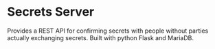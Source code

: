 # Secrets Server

Provides a REST API for confirming secrets with people without parties actually exchanging secrets.
Built with python Flask and MariaDB.
